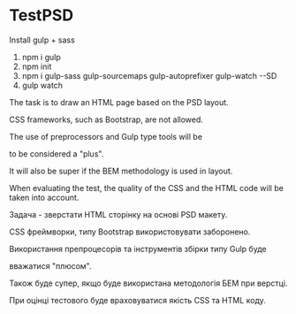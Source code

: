 # TestPSD

Install gulp + sass

1) npm i gulp
2) npm init
3) npm i gulp-sass gulp-sourcemaps gulp-autoprefixer gulp-watch --SD
4) gulp watch


The task is to draw an HTML page based on the PSD layout.

CSS frameworks, such as Bootstrap, are not allowed.

The use of preprocessors and Gulp type tools will be

to be considered a "plus".

It will also be super if the BEM methodology is used in layout.

When evaluating the test, the quality of the CSS and the HTML code will be taken into account.




Задача - зверстати HTML сторінку на основі PSD макету.

CSS фреймворки, типу Bootstrap використовувати заборонено.

Використання препроцесорів  та інструментів збірки типу Gulp буде

вважатися "плюсом".

Також буде супер, якщо буде використана методологія БЕМ при верстці.

При оцінці  тестового буде враховуватися  якість CSS та HTML коду.
